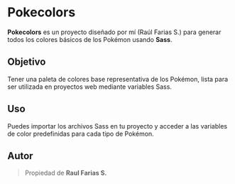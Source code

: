# Pokecolors

**Pokecolors** es un proyecto diseñado por mí (Raúl Farias S.) para generar todos los colores básicos de los Pokémon usando **Sass**.

## Objetivo

Tener una paleta de colores base representativa de los Pokémon, lista para ser utilizada en proyectos web mediante variables Sass.

## Uso

Puedes importar los archivos Sass en tu proyecto y acceder a las variables de color predefinidas para cada tipo de Pokémon.

## Autor

> Propiedad de **Raul Farias S.**